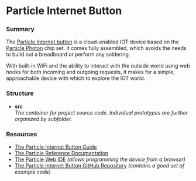 # Particle Internet Button #

### Summary ###

The [Particle Internet button](https://docs.particle.io/guide/tools-and-features/button/core/) is a cloud-enabled IOT device based on the [Particle Photon][1] chip set.  It comes fully assembled, which avoids the needs to build out a breadboard or perform any soldering.  

With built-in WiFi and the ability to interact with the outside world using web hooks for both incoming and outgoing requests, it makes for a simple, approachable device with which to explore the IOT world.

### Structure ###

* **src**
  <br />_The container for project source code.  Individual prototypes are further organized by subfolder._ 

  
### Resources ###

* [The Particle Internet Button Guide](https://docs.particle.io/guide/tools-and-features/button/photon/) 
* [The Particle Reference Documentation](https://docs.particle.io/reference/firmware/photon/) 
* [The Particle Web IDE](https://build.particle.io/build) _(allows programming the device from a browser)_
* [The Particle Internet Button GitHub Repository](https://github.com/particle-iot/InternetButton) _(contains a good set of example code)_

[1]: https://docs.particle.io/datasheets/photon-(wifi)/photon-datasheet

